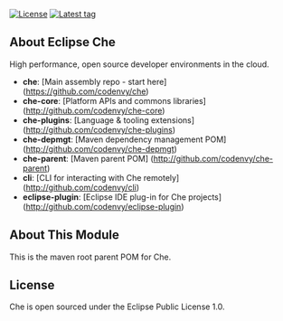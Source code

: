 [![License](https://img.shields.io/github/license/codenvy/che-parent.svg)](https://github.com/codenvy/che-parent)
[![Latest tag](https://img.shields.io/github/tag/codenvy/che-parent.svg)](https://github.com/codenvy/che-parent/tags)

## About Eclipse Che
High performance, open source developer environments in the cloud.

* **che**:                     [Main assembly repo - start here] (https://github.com/codenvy/che)
* **che-core**:                [Platform APIs and commons libraries] (http://github.com/codenvy/che-core)
* **che-plugins**:             [Language & tooling extensions] (http://github.com/codenvy/che-plugins)
* **che-depmgt**:              [Maven dependency management POM] (http://github.com/codenvy/che-depmgt)
* **che-parent**:              [Maven parent POM] (http://github.com/codenvy/che-parent)
* **cli**:                     [CLI for interacting with Che remotely] (http://github.com/codenvy/cli)
* **eclipse-plugin**:          [Eclipse IDE plug-in for Che projects] (http://github.com/codenvy/eclipse-plugin)

## About This Module
This is the maven root parent POM for Che. 

## License
Che is open sourced under the Eclipse Public License 1.0.
